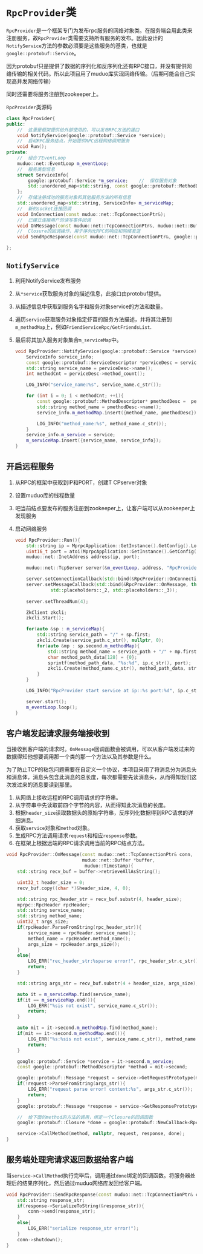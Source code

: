 # `RpcProvider`类

`RpcProvider`是一个框架专门为发布rpc服务的网络对象类。在服务端会用此类来注册服务，故`RpcProvider`类需要支持所有服务的发布。因此设计的`NotifyService`方法的参数必须要是这些服务的基类，也就是`google::protobuf::Service`。

因为protobuf只是提供了数据的序列化和反序列化还有RPC接口，并没有提供网络传输的相关代码。所以此项目用了muduo库实现网络传输。（后期可能会自己实现高并发网络传输）

同时还需要将服务注册到zookeeper上。

`RpcProvider`类源码

```c++
class RpcProvider{
public:
    //  这里是框架提供给外部使用的，可以发布RPC方法的接口
    void NotifyService(google::protobuf::Service *service);
    //  启动RPC服务结点，开始提供RPC远程网络调用服务
    void Run();
private:
    //  组合了EventLoop
    muduo::net::EventLoop m_eventLoop;
    //  服务类型信息
    struct ServiceInfo{
        google::protobuf::Service *m_service;    //  保存服务对象
        std::unordered_map<std::string, const google::protobuf::MethodDescriptor*> m_methodMap;   //  保存服务方法
    };
    //  存储注册成功的服务对象和其他服务方法的所有信息
    std::unordered_map<std::string, ServiceInfo> m_serviceMap;
    //  新的socket连接回调
    void OnConnection(const muduo::net::TcpConnectionPtr&);
    //  已建立连接用户的读写事件回调
    void OnMessage(const muduo::net::TcpConnectionPtr&, muduo::net::Buffer*, muduo::Timestamp);
    //  Closure的回调操作，用于序列化RPC的响应和网络发送
    void SendRpcResponse(const muduo::net::TcpConnectionPtr&, google::protobuf::Message*);

};
```

## `NotifyService`

1. 利用NotifyService发布服务

2. 从`*service`获取服务对象的描述信息，此接口由protobuf提供。

3. 从描述信息中获取到服务名字和服务对象service的方法和数量。

4. 遍历`service`获取服务对象指定虾苗的服务方法描述，并将其注册到`m_methodMap`上，例如`FriendServiceRpc/GetFriendsList`.

5. 最后将其加入服务对象集合`m_serviceMap`中。

   ```c++
   void RpcProvider::NotifyService(google::protobuf::Service *service){
       ServiceInfo service_info;
       const google::protobuf::ServiceDescriptor *perviceDesc = service->GetDescriptor();
       std::string service_name = perviceDesc->name();
       int methodCnt = perviceDesc->method_count();
   
       LOG_INFO("service_name:%s", service_name.c_str());
   
       for (int i = 0; i < methodCnt; ++i){
           const google::protobuf::MethodDescriptor* pmethodDesc =  perviceDesc->method(i);
           std::string method_name = pmethodDesc->name();
           service_info.m_methodMap.insert({method_name, pmethodDesc});
   
           LOG_INFO("method_name:%s", method_name.c_str());
       }
       service_info.m_service = service;
       m_serviceMap.insert({service_name, service_info});
   }
   ```

## 开启远程服务

1. 从RPC的框架中获取到IP和PORT，创建T CPserver对象

2. 设置muduo库的线程数量

3. 吧当前结点要发布的服务注册到zookeeper上，让客户端可以从zookeeper上发现服务

4. 启动网络服务

   ```c++
   void RpcProvider::Run(){
       std::string ip = MprpcApplication::GetInstance().GetConfig().Load("rpcserverip");
       uint16_t port = atoi(MprpcApplication::GetInstance().GetConfig().Load("rpcserverport").c_str());
       muduo::net::InetAddress address(ip, port);
   
       muduo::net::TcpServer server(&m_eventLoop, address, "RpcProvider");
   
       server.setConnectionCallback(std::bind(&RpcProvider::OnConnection, this, std::placeholders::_1));
       server.setMessageCallback(std::bind(&RpcProvider::OnMessage, this, std::placeholders::_1,
                std::placeholders::_2, std::placeholders::_3));
       
       server.setThreadNum(4);
   
       ZkClient zkcli;
       zkcli.Start();
   
       for(auto &sp : m_serviceMap){
           std::string service_path = "/" + sp.first;
           zkcli.Create(service_path.c_str(), nullptr, 0);
           for(auto &mp : sp.second.m_methodMap){
               std::string method_name = service_path + "/" + mp.first;
               char method_path_data[128] = {0};
               sprintf(method_path_data, "%s:%d", ip.c_str(), port);
               zkcli.Create(method_name.c_str(), method_path_data, strlen(method_path_data), ZOO_EPHEMERAL);
           }
       }
   
       LOG_INFO("RpcProvider start service at ip::%s port:%d", ip.c_str(), port);
   
       server.start();
       m_eventLoop.loop();
   }
   ```

## 客户端发起请求服务端接收到

当接收到客户端的请求时。`OnMessage`回调函数会被调用，可以从客户端发过来的数据得知他想要调用那一个类的那一个方法以及其参数是什么。

为了防止TCP的粘包问题需要在自定义一个协议，本项目采用了将消息分为消息头和消息体，消息头包含此消息的总长度，每次都需要先读消息头，从而得知我们这次发过来的消息要读到那里。

1. 从网络上接收远程的RPC调用请求的字符串。
2. 从字符串中先读取前四个字节的内容，从而得知此次消息的长度。
3. 根据`header_size`读取数据头的原始字符串，反序列化数据得到RPC请求的详细消息。
4. 获取`service`对象和`method`对象。
5. 生成RPC方法调用请求`request`和相应`response`参数。
6. 在框架上根据远端的RPC请求调用当前的RPC结点方法。

```c++
void RpcProvider::OnMessage(const muduo::net::TcpConnectionPtr& conn, 
                            muduo::net::Buffer *buffer,
                             muduo::Timestamp){
    std::string recv_buf = buffer->retrieveAllAsString();

    uint32_t header_size = 0;
    recv_buf.copy((char *)&header_size, 4, 0);

    std::string rpc_header_str = recv_buf.substr(4, header_size);
    mprpc::RpcHeader rpcHeader;
    std::string service_name;
    std::string method_name;
    uint32_t args_size;
    if(rpcHeader.ParseFromString(rpc_header_str)){
        service_name = rpcHeader.service_name();
        method_name = rpcHeader.method_name();
        args_size = rpcHeader.args_size();
    }
    else{
        LOG_ERR("rec_header_str:%sparse error!", rpc_header_str.c_str());
        return;
    }

    std::string args_str = recv_buf.substr(4 + header_size, args_size);

    auto it = m_serviceMap.find(service_name);
    if(it == m_serviceMap.end()){
        LOG_ERR("%sis not exist", service_name.c_str());
        return;
    }

    auto mit = it->second.m_methodMap.find(method_name);
    if(mit == it->second.m_methodMap.end()){
        LOG_ERR("%s:%sis not exist", service_name.c_str(), method_name.c_str());
        return;
    }

    google::protobuf::Service *service = it->second.m_service;  
    const google::protobuf::MethodDescriptor *method = mit->second; 

    google::protobuf::Message *request = service->GetRequestPrototype(method).New();
    if(!request->ParseFromString(args_str)){
        LOG_ERR("request parse error! content:%s", args_str.c_str());
        return;
    }
    google::protobuf::Message *response = service->GetResponsePrototype(method).New();

    //  给下面的method的方法的调用，绑定一个Closure的回调函数
    google::protobuf::Closure *done = google::protobuf::NewCallback<RpcProvider, const muduo::net::TcpConnectionPtr&, google::protobuf::Message*>(this,&RpcProvider::SendRpcResponse, conn, response);

    service->CallMethod(method, nullptr, request, response, done);
}
```

## 服务端处理完请求返回数据给客户端

当`service->CallMethod`执行完毕后，调用通过`done`绑定的回调函数。将服务器处理后的结果序列化，然后通过muduo网络库发回给客户端。

```c++
void RpcProvider::SendRpcResponse(const muduo::net::TcpConnectionPtr& conn, google::protobuf::Message *response){
    std::string response_str;
    if(response->SerializeToString(&response_str)){
        conn->send(response_str);
    }
    else{
        LOG_ERR("serialize response_str error!");
    }
    conn->shutdown();  
}
```



